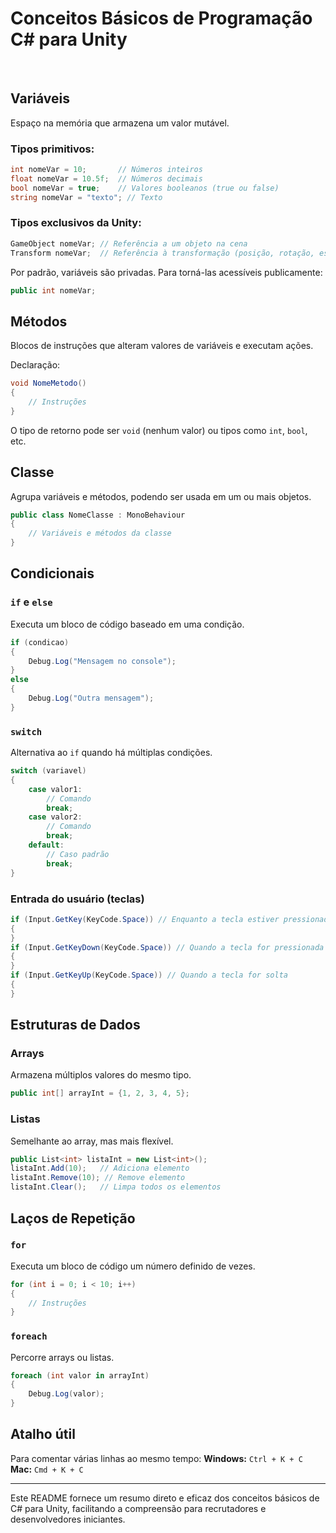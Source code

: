 # Conceitos Básicos de Programação C# para Unity

<br>

## Variáveis
Espaço na memória que armazena um valor mutável.

### Tipos primitivos:
```csharp
int nomeVar = 10;       // Números inteiros
float nomeVar = 10.5f;  // Números decimais
bool nomeVar = true;    // Valores booleanos (true ou false)
string nomeVar = "texto"; // Texto
```

### Tipos exclusivos da Unity:
```csharp
GameObject nomeVar; // Referência a um objeto na cena
Transform nomeVar;  // Referência à transformação (posição, rotação, escala) de um objeto
```

Por padrão, variáveis são privadas. Para torná-las acessíveis publicamente:
```csharp
public int nomeVar;
```

## Métodos
Blocos de instruções que alteram valores de variáveis e executam ações.

Declaração:
```csharp
void NomeMetodo()
{
    // Instruções
}
```
O tipo de retorno pode ser `void` (nenhum valor) ou tipos como `int`, `bool`, etc.

## Classe
Agrupa variáveis e métodos, podendo ser usada em um ou mais objetos.
```csharp
public class NomeClasse : MonoBehaviour
{
    // Variáveis e métodos da classe
}
```

## Condicionais
### `if` e `else`
Executa um bloco de código baseado em uma condição.
```csharp
if (condicao)
{
    Debug.Log("Mensagem no console");
}
else
{
    Debug.Log("Outra mensagem");
}
```

### `switch`
Alternativa ao `if` quando há múltiplas condições.
```csharp
switch (variavel)
{
    case valor1:
        // Comando
        break;
    case valor2:
        // Comando
        break;
    default:
        // Caso padrão
        break;
}
```

### Entrada do usuário (teclas)
```csharp
if (Input.GetKey(KeyCode.Space)) // Enquanto a tecla estiver pressionada
{
}
if (Input.GetKeyDown(KeyCode.Space)) // Quando a tecla for pressionada uma vez
{
}
if (Input.GetKeyUp(KeyCode.Space)) // Quando a tecla for solta
{
}
```

## Estruturas de Dados
### Arrays
Armazena múltiplos valores do mesmo tipo.
```csharp
public int[] arrayInt = {1, 2, 3, 4, 5};
```

### Listas
Semelhante ao array, mas mais flexível.
```csharp
public List<int> listaInt = new List<int>();
listaInt.Add(10);   // Adiciona elemento
listaInt.Remove(10); // Remove elemento
listaInt.Clear();   // Limpa todos os elementos
```

## Laços de Repetição
### `for`
Executa um bloco de código um número definido de vezes.
```csharp
for (int i = 0; i < 10; i++)
{
    // Instruções
}
```

### `foreach`
Percorre arrays ou listas.
```csharp
foreach (int valor in arrayInt)
{
    Debug.Log(valor);
}
```

## Atalho útil
Para comentar várias linhas ao mesmo tempo:
**Windows:** `Ctrl + K + C`
**Mac:** `Cmd + K + C`

---
Este README fornece um resumo direto e eficaz dos conceitos básicos de C# para Unity, facilitando a compreensão para recrutadores e desenvolvedores iniciantes.

